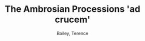 ---
title: The Ambrosian Processions 'ad crucem'
author: Bailey, Terence
volume: CVII
pages: iv + 126
price: 98
isbn13: 978-1-926664-37-8
publisher: IMM
place: Lions Bay
year: 2015
---